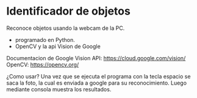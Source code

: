 # Identificador de objetos
Reconoce objetos usando la webcam de la PC.

- programado en Python.
- OpenCV y la api Vision de Google

Documentacion de Google Vision API: https://cloud.google.com/vision/
OpenCV: https://opencv.org/

¿Como usar? Una vez que se ejecuta el programa con la tecla espacio se saca la foto, la cual es enviada a google para su reconocimiento. Luego mediante consola muestra los resultados.
